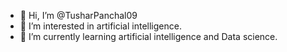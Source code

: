 - 👋 Hi, I’m @TusharPanchal09
- 👀 I’m interested in artificial intelligence. 
- 🌱 I’m currently learning artificial intelligence and Data science. 

<!---
TusharPanchal09/TusharPanchal09 is a ✨ special ✨ repository because its `README.md` (this file) appears on your GitHub profile.
You can click the Preview link to take a look at your changes.
--->
